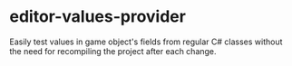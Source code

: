 # editor-values-provider
Easily test values in game object's fields from regular C# classes without the need for recompiling the project after each change.
